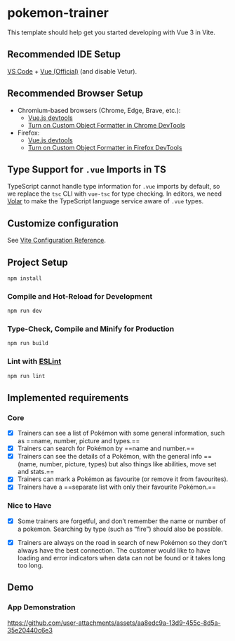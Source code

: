 # pokemon-trainer

This template should help get you started developing with Vue 3 in Vite.

## Recommended IDE Setup

[VS Code](https://code.visualstudio.com/) + [Vue (Official)](https://marketplace.visualstudio.com/items?itemName=Vue.volar) (and disable Vetur).

## Recommended Browser Setup

- Chromium-based browsers (Chrome, Edge, Brave, etc.):
  - [Vue.js devtools](https://chromewebstore.google.com/detail/vuejs-devtools/nhdogjmejiglipccpnnnanhbledajbpd)
  - [Turn on Custom Object Formatter in Chrome DevTools](http://bit.ly/object-formatters)
- Firefox:
  - [Vue.js devtools](https://addons.mozilla.org/en-US/firefox/addon/vue-js-devtools/)
  - [Turn on Custom Object Formatter in Firefox DevTools](https://fxdx.dev/firefox-devtools-custom-object-formatters/)

## Type Support for `.vue` Imports in TS

TypeScript cannot handle type information for `.vue` imports by default, so we replace the `tsc` CLI with `vue-tsc` for type checking. In editors, we need [Volar](https://marketplace.visualstudio.com/items?itemName=Vue.volar) to make the TypeScript language service aware of `.vue` types.

## Customize configuration

See [Vite Configuration Reference](https://vite.dev/config/).

## Project Setup

```sh
npm install
```

### Compile and Hot-Reload for Development

```sh
npm run dev
```

### Type-Check, Compile and Minify for Production

```sh
npm run build
```

### Lint with [ESLint](https://eslint.org/)

```sh
npm run lint
```

## Implemented requirements

### Core

- [x] Trainers can see a list of Pokémon with some general information, such as ==name, number, picture and types.==
- [x] Trainers can search for Pokémon by ==name and number.==
- [x] Trainers can see the details of a Pokémon, with the general info ==(name, number, picture, types) but also things like abilities, move set and stats.==
- [x] Trainers can mark a Pokémon as favourite (or remove it from favourites).
- [x] Trainers have a ==separate list with only their favourite Pokémon.==

### Nice to Have

- [x] Some trainers are forgetful, and don’t remember the name or number of a pokemon. Searching by type (such as “fire”) should also be possible.

- [x] Trainers are always on the road in search of new Pokémon so they don’t always have the best connection. The customer would like to have loading and error indicators when data can not be found or it takes long too long.


## Demo

### App Demonstration

https://github.com/user-attachments/assets/aa8edc9a-13d9-455c-8d5a-35e20440c6e3
